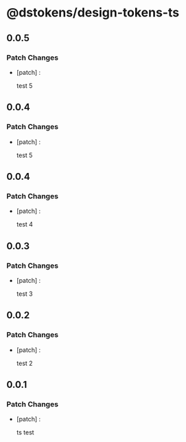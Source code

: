 # @dstokens/design-tokens-ts

## 0.0.5
### Patch Changes

- [patch] :

  test 5

## 0.0.4
### Patch Changes

- [patch] :

  test 5

## 0.0.4
### Patch Changes

- [patch] :

  test 4

## 0.0.3
### Patch Changes

- [patch] :

  test 3

## 0.0.2
### Patch Changes

- [patch] :

  test 2

## 0.0.1
### Patch Changes

- [patch] :

  ts test
